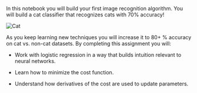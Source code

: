 In this notebook you will build your first image recognition algorithm. You will build a cat classifier that recognizes cats with 70% accuracy!

![Cat](/images/intro_image.png)

As you keep learning new techniques you will increase it to 80+ % accuracy on cat vs. non-cat datasets. By completing this assignment you will:

- Work with logistic regression in a way that builds intuition relevant to neural networks.

- Learn how to minimize the cost function.

- Understand how derivatives of the cost are used to update parameters.
